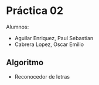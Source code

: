 # Práctica 02

Alumnos:

- Aguilar Enriquez, Paul Sebastian
- Cabrera Lopez, Oscar Emilio

## Algoritmo

- Reconocedor de letras
